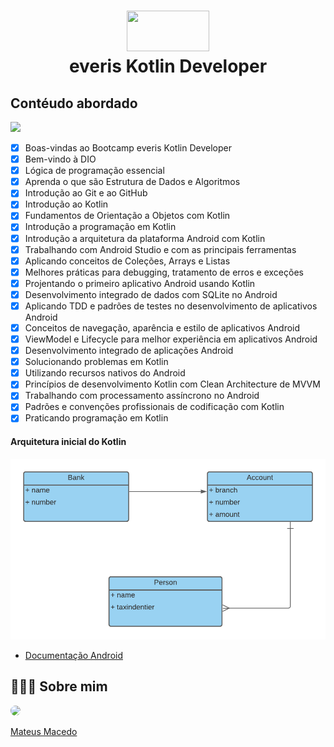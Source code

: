 <h1 align="center">
<img src="https://www.everis.com/sites/all/themes/everis/logo.png" width="132" height="65">
 <br>
 everis Kotlin Developer
</h1>

## Contéudo abordado 

<img width="100" src="https://storage.ning.com/topology/rest/1.0/file/get/1802504447?profile=RESIZE_1024x1024" class="align-full">

- [X] Boas-vindas ao Bootcamp everis Kotlin Developer
- [X] Bem-vindo à DIO
- [X] Lógica de programação essencial
- [X] Aprenda o que são Estrutura de Dados e Algoritmos
- [X] Introdução ao Git e ao GitHub
- [X] Introdução ao Kotlin
- [X] Fundamentos de Orientação a Objetos com Kotlin
- [X] Introdução a programação em Kotlin
- [X] Introdução a arquitetura da plataforma Android com Kotlin
- [X] Trabalhando com Android Studio e com as principais ferramentas
- [X] Aplicando conceitos de Coleções, Arrays e Listas
- [X] Melhores práticas para debugging, tratamento de erros e exceções
- [X] Projentando o primeiro aplicativo Android usando Kotlin
- [X] Desenvolvimento integrado de dados com SQLite no Android
- [X] Aplicando TDD e padrões de testes no desenvolvimento de aplicativos Android
- [X] Conceitos de navegação, aparência e estilo de aplicativos Android
- [X] ViewModel e Lifecycle para melhor experiência em aplicativos Android
- [X] Desenvolvimento integrado de aplicações Android
- [X] Solucionando problemas em Kotlin
- [X] Utilizando recursos nativos do Android
- [X] Princípios de desenvolvimento Kotlin com Clean Architecture de MVVM
- [X] Trabalhando com processamento assíncrono no Android
- [X] Padrões e convenções profissionais de codificação com Kotlin
- [X] Praticando programação em Kotlin 

#### Arquitetura inicial do Kotlin

<img src="https://github.com/MateusMaceedo/everis-kotlin-development/blob/main/img/kotlin-arquitetura.png?raw=true" alt="kotlin-arquitetura.png">

- [Documentação Android](https://developer.android.com/docs?hl=pt-br)

## 👨🏻‍🚀 Sobre mim
<a href="https://www.linkedin.com/in/mateus-macedo-937a32163/">
 <img style="border-radius:50%" width="100px; "src="https://avatars.githubusercontent.com/u/63172367?s=460&u=11fd26ea8a7f5663d7707d7ef254e4f8bfca1b05&v=4"/>
 <p>Mateus Macedo</p>
</a>
